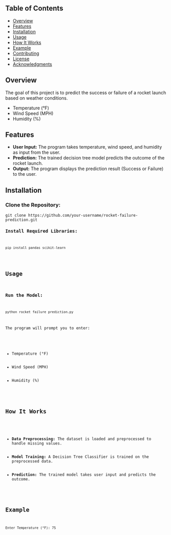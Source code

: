 <h2>Table of Contents</h2>
<ul>
    <li><a href="#overview">Overview</a></li>
    <li><a href="#features">Features</a></li>
    <li><a href="#installation">Installation</a></li>
    <li><a href="#usage">Usage</a></li>
    <li><a href="#how-it-works">How It Works</a></li>
    <li><a href="#example">Example</a></li>
    <li><a href="#contributing">Contributing</a></li>
    <li><a href="#license">License</a></li>
    <li><a href="#acknowledgments">Acknowledgments</a></li>
</ul>

<h2 id="overview">Overview</h2>
<p>The goal of this project is to predict the success or failure of a rocket launch based on weather conditions.</p>
<ul>
    <li>Temperature (°F)</li>
    <li>Wind Speed (MPH)</li>
    <li>Humidity (%)</li>
</ul>

<h2 id="features">Features</h2>
<ul>
    <li><strong>User Input:</strong> The program takes temperature, wind speed, and humidity as input from the user.</li>
    <li><strong>Prediction:</strong> The trained decision tree model predicts the outcome of the rocket launch.</li>
    <li><strong>Output:</strong> The program displays the prediction result (Success or Failure) to the user.</li>
</ul>

<h2 id="installation">Installation</h2>
<h3>Clone the Repository:</h3>
<pre><code>git clone https://github.com/your-username/rocket-failure-prediction.git    
<h3>Install Required Libraries:</h3>
<pre><code>pip install pandas scikit-learn</code></pre>

<h2 id="usage">Usage</h2>
<h3>Run the Model:</h3>
<pre><code>python rocket_failure_prediction.py</code></pre>
<p>The program will prompt you to enter:</p>
<ul>
    <li>Temperature (°F)</li>
    <li>Wind Speed (MPH)</li>
    <li>Humidity (%)</li>
</ul>

<h2 id="how-it-works">How It Works</h2>
<ul>
    <li><strong>Data Preprocessing:</strong> The dataset is loaded and preprocessed to handle missing values.</li>
    <li><strong>Model Training:</strong> A Decision Tree Classifier is trained on the preprocessed data.</li>
    <li><strong>Prediction:</strong> The trained model takes user input and predicts the outcome.</li>
</ul>

<h2 id="example">Example</h2>
<pre><code>Enter Temperature (°F): 75
